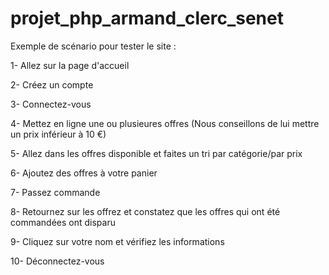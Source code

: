 # projet_php_armand_clerc_senet
Exemple de scénario pour tester le site :

1- Allez sur la page d'accueil

2- Créez un compte

3- Connectez-vous

4- Mettez en ligne une ou plusieures offres (Nous conseillons de lui mettre un prix inférieur à 10 €)

5- Allez dans les offres disponible et faites un tri par catégorie/par prix

6- Ajoutez des offres à votre panier

7- Passez commande

8- Retournez sur les offrez et constatez que les offres qui ont été commandées ont disparu

9- Cliquez sur votre nom et vérifiez les informations

10- Déconnectez-vous
